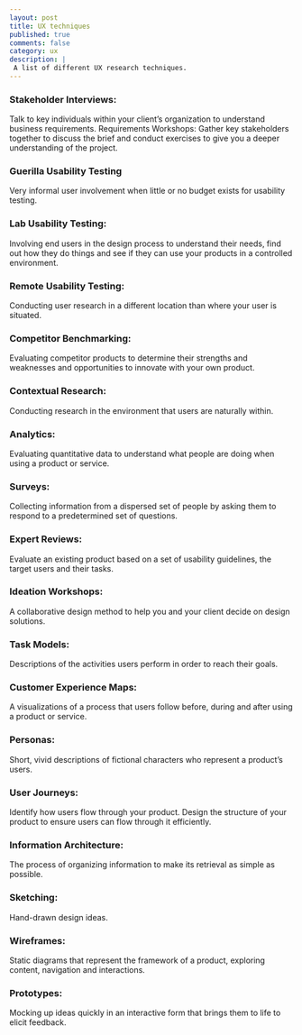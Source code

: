 ```yaml
---
layout: post
title: UX techniques
published: true
comments: false
category: ux
description: |
 A list of different UX research techniques.
---
```


### Stakeholder Interviews:

Talk to key individuals within your client’s organization to understand business requirements.
Requirements Workshops: Gather key stakeholders together to discuss the brief and conduct exercises to give you a deeper understanding of the project.

### Guerilla Usability Testing

Very informal user involvement when little or no budget exists for usability testing.

### Lab Usability Testing:

Involving end users in the design process to understand their needs, find out how they do things and see if they can use your products in a controlled environment.

### Remote Usability Testing:

Conducting user research in a different location than where your user is situated.

### Competitor Benchmarking:

Evaluating competitor products to determine their strengths and weaknesses and opportunities to innovate with your own product.

### Contextual Research:

Conducting research in the environment that users are naturally within.

### Analytics:

Evaluating quantitative data to understand what people are doing when using a product or service.

### Surveys:

Collecting information from a dispersed set of people by asking them to respond to a predetermined set of questions.

### Expert Reviews:

Evaluate an existing product based on a set of usability guidelines, the target users and their tasks.

### Ideation Workshops:

A collaborative design method to help you and your client decide on design solutions.

### Task Models:

Descriptions of the activities users perform in order to reach their goals.

### Customer Experience Maps:

A visualizations of a process that users follow before, during and after using a product or service.

### Personas:

Short, vivid descriptions of fictional characters who represent a product’s users.

### User Journeys:

Identify how users flow through your product. Design the structure of your product to ensure users can flow through it efficiently.

### Information Architecture:

The process of organizing information to make its retrieval as simple as possible.

### Sketching:

Hand-drawn design ideas.

### Wireframes:

Static diagrams that represent the framework of a product, exploring content, navigation and interactions.

### Prototypes:

Mocking up ideas quickly in an interactive form that brings them to life to elicit feedback.
